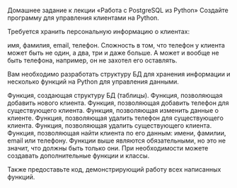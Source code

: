 Домашнее задание к лекции «Работа с PostgreSQL из Python»
Создайте программу для управления клиентами на Python.

Требуется хранить персональную информацию о клиентах:

имя,
фамилия,
email,
телефон.
Сложность в том, что телефон у клиента может быть не один, а два, три и даже больше. А может и вообще не быть телефона, например, он не захотел его оставлять.

Вам необходимо разработать структуру БД для хранения информации и несколько функций на Python для управления данными.

Функция, создающая структуру БД (таблицы).
Функция, позволяющая добавить нового клиента.
Функция, позволяющая добавить телефон для существующего клиента.
Функция, позволяющая изменить данные о клиенте.
Функция, позволяющая удалить телефон для существующего клиента.
Функция, позволяющая удалить существующего клиента.
Функция, позволяющая найти клиента по его данным: имени, фамилии, email или телефону.
Функции выше являются обязательными, но это не значит, что должны быть только они. При необходимости можете создавать дополнительные функции и классы.

Также предоставьте код, демонстрирующий работу всех написанных функций.